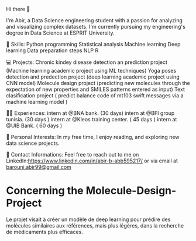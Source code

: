 
Hi there 👋

I'm Abir, a Data Science engineering student with a passion for analyzing and visualizing complex datasets. 
I'm currently pursuing my engineering's degree in Data Science at ESPRIT University.





💼 Skills:
Python programming
Statistical analysis
Machine learning
Deep learning
Data preparation steps
NLP
R





💻 Projects:
Chronic kindey disease detection an prediction project (Machine learning academic project using ML techniques)
Yoga poses detection and predection project (deep learning academic project using CNN model)
Molecule design project (predicting new molecules through the expectation of new properties and SMILES patterns entered as input) 
Text clasification project ( predict balance code of mt103 swift messages via a machine learning model )





🧑‍💼 Experiences:
intern at @BNA bank. (30 days)
intern at @BFI group tunisia. (30 days )
intern at @Kleos training center. ( 45 days )
intern at @UIB Bank. ( 60 days )



📝 Personal Interests:
In my free time, I enjoy reading, and exploring new data science projects.



🤝 Contact Informations:
Feel free to reach out to me on LinkedIn:https://www.linkedin.com/in/abir-b-abb595217/ or via email at barouni.abir99@gmail.com



# Concerning the Molecule-Design-Project
 Le projet visait à créer un modèle de deep learning pour prédire des molécules similaires aux références, mais plus légères, dans la recherche de médicaments plus efficaces.
